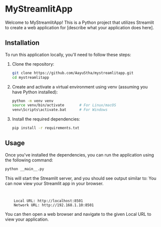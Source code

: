 # MyStreamlitApp

Welcome to MyStreamlitApp! This is a Python project that utilizes Streamlit to create a web application for [describe what your application does here].

## Installation

To run this application locally, you'll need to follow these steps:

1. Clone the repository:

    ```bash
    git clone https://github.com/AayuStha/mystreamlitapp.git
    cd mystreamlitapp
    ```

2. Create and activate a virtual environment using venv (assuming you have Python installed):

    ```bash
    python -m venv venv
    source venv/bin/activate       # For Linux/macOS
    venv\Scripts\activate.bat      # For Windows
    ```

3. Install the required dependencies:

    ```bash
    pip install -r requirements.txt
    ```

## Usage

Once you've installed the dependencies, you can run the application using the following command:

```bash
python __main__.py
```

This will start the Streamlit server, and you should see output similar to:
    You can now view your Streamlit app in your browser.
```
  

    Local URL: http://localhost:8501
    Network URL: http://192.168.1.10:8501
```
You can then open a web browser and navigate to the given Local URL to view your application.
